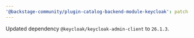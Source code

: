 ```yaml
---
'@backstage-community/plugin-catalog-backend-module-keycloak': patch
---
```


Updated dependency `@keycloak/keycloak-admin-client` to `26.1.3`.
